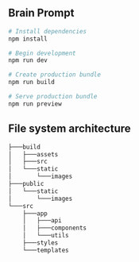 ## Brain Prompt

```bash
# Install dependencies
npm install

# Begin development
npm run dev

# Create production bundle
npm run build

# Serve production bundle
npm run preview
```

## File system architecture

```bash
├───build
│   ├───assets
│   ├───src
│   └───static
│       └───images
├───public
│   └───static
│       └───images
└───src
    ├───app
    │   ├───api
    │   ├───components
    │   └───utils
    ├───styles
    └───templates
```
